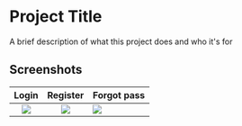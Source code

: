 
# Project Title

A brief description of what this project does and who it's for


## Screenshots

Login             |  Register          | Forgot pass
:-------------------------:|:-------------------------:|:-------------------------
![](https://github.com/towhid135/React-Native-TODO-2/blob/main/Screenshot/Login.jpg)  |  ![](https://github.com/towhid135/React-Native-TODO-2/blob/main/Screenshot/Add.jpg?raw=true) |  ![](https://github.com/towhid135/React-Native-TODO-2/blob/main/Screenshot/Add.jpg?raw=true)